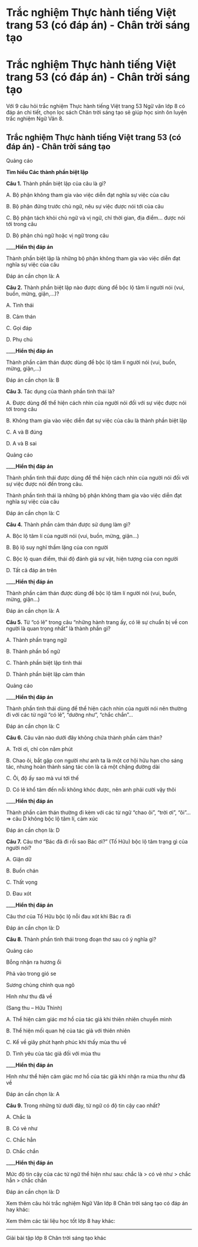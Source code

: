 # Trắc nghiệm Thực hành tiếng Việt trang 53 (có đáp án) - Chân trời sáng tạo

# Trắc nghiệm Thực hành tiếng Việt trang 53 (có đáp án) - Chân trời sáng tạo

Với 9 câu hỏi trắc nghiệm Thực hành tiếng Việt trang 53 Ngữ văn lớp 8 có đáp án chi tiết, chọn lọc sách Chân trời sáng tạo sẽ giúp học sinh ôn luyện trắc nghiệm Ngữ Văn 8.

## Trắc nghiệm Thực hành tiếng Việt trang 53 (có đáp án) - Chân trời sáng tạo

Quảng cáo

**Tìm hiểu Các thành phần biệt lập**

**Câu 1.** Thành phần biệt lập của câu là gì?

A. Bộ phận không tham gia vào việc diễn đạt nghĩa sự việc của câu

B. Bộ phận đứng trước chủ ngữ, nêu sự việc được nói tới của câu

C. Bộ phận tách khỏi chủ ngữ và vị ngữ, chỉ thời gian, địa điểm… được nói tới trong câu

D. Bộ phận chủ ngữ hoặc vị ngữ trong câu

____**Hiển thị đáp án**

Thành phần biệt lập là những bộ phận không tham gia vào việc diễn đạt nghĩa sự việc của câu

Đáp án cần chọn là: A

**Câu 2.** Thành phần biệt lập nào được dùng để bộc lộ tâm lí người nói (vui, buồn, mừng, giận,…)?

A. Tình thái

B. Cảm thán

C. Gọi đáp

D. Phụ chú

____**Hiển thị đáp án**

Thành phần cảm thán được dùng để bộc lộ tâm lí người nói (vui, buồn, mừng, giận,…)

Đáp án cần chọn là: B

**Câu 3.** Tác dụng của thành phần tình thái là?

A. Được dùng để thể hiện cách nhìn của người nói đối với sự việc được nói tới trong câu

B. Không tham gia vào việc diễn đạt sự việc của câu là thành phần biệt lập

C. A và B đúng

D. A và B sai

Quảng cáo

____**Hiển thị đáp án**

Thành phần tình thái được dùng để thể hiện cách nhìn của người nói đối với sự việc được nói đến trong câu.

Thành phần tình thái là những bộ phận không tham gia vào việc diễn đạt nghĩa sự việc của câu

Đáp án cần chọn là: C

**Câu 4.** Thành phần cảm thán được sử dụng làm gì?

A. Bộc lộ tâm lí của người nói (vui, buồn, mừng, giận…)

B. Bộ lộ suy nghĩ thầm lặng của con người

C. Bộc lộ quan điểm, thái độ đánh giá sự vật, hiện tượng của con người

D. Tất cả đáp án trên

____**Hiển thị đáp án**

Thành phần cảm thán được dùng để bộc lộ tâm lí người nói (vui, buồn, mừng, giận…)

Đáp án cần chọn là: A

**Câu 5.** Từ “có lẽ” trong câu “những hành trang ấy, có lẽ sự chuẩn bị về con người là quan trọng nhất” là thành phần gì?

A. Thành phần trạng ngữ

B. Thành phần bổ ngữ

C. Thành phần biệt lập tình thái

D. Thành phần biệt lập cảm thán

Quảng cáo

____**Hiển thị đáp án**

Thành phần tình thái dùng để thể hiện cách nhìn của người nói nên thường đi với các từ ngữ “có lẽ”, “dường như”, “chắc chắn”…

Đáp án cần chọn là: C

**Câu 6.** Câu văn nào dưới đây không chứa thành phần cảm thán?

A. Trời ơi, chỉ còn năm phút

B. Chao ôi, bắt gặp con người như anh ta là một cơ hội hữu hạn cho sáng tác, nhưng hoàn thành sáng tác còn là cả một chặng đường dài

C. Ôi, độ ấy sao mà vui tới thế

D. Có lẽ khổ tâm đến nỗi không khóc được, nên anh phải cười vậy thôi

____**Hiển thị đáp án**

Thành phần cảm thán thường đi kèm với các từ ngữ “chao ôi”, “trời ơi”, “ôi”… => câu D không bộc lộ tâm lí, cảm xúc

Đáp án cần chọn là: D

**Câu 7.** Câu thơ “Bác đã đi rồi sao Bác ơi?” (Tố Hữu) bộc lộ tâm trạng gì của người nói?

A. Giận dữ

B. Buồn chán

C. Thất vọng

D. Đau xót

____**Hiển thị đáp án**

Câu thơ của Tố Hữu bộc lộ nỗi đau xót khi Bác ra đi

Đáp án cần chọn là: D

**Câu 8.** Thành phần tình thái trong đoạn thơ sau có ý nghĩa gì?

Quảng cáo

Bỗng nhận ra hương ổi

Phả vào trong gió se

Sương chùng chình qua ngõ

Hình như thu đã về

(Sang thu – Hữu Thỉnh)

A. Thể hiện cảm giác mơ hồ của tác giả khi thiên nhiên chuyển mình

B. Thể hiện mối quan hệ của tác giả với thiên nhiên

C. Kể về giây phút hạnh phúc khi thấy mùa thu về

D. Tình yêu của tác giả đối với mùa thu

____**Hiển thị đáp án**

Hình như thể hiện cảm giác mơ hồ của tác giả khi nhận ra mùa thu như đã về

Đáp án cần chọn là: A

**Câu 9.** Trong những từ dưới đây, từ ngữ có độ tin cậy cao nhất?

A. Chắc là

B. Có vẻ như

C. Chắc hẳn

D. Chắc chắn

____**Hiển thị đáp án**

Mức độ tin cậy của các từ ngữ thể hiện như sau: chắc là > có vẻ như > chắc hẳn > chắc chắn

Đáp án cần chọn là: D

Xem thêm câu hỏi trắc nghiệm Ngữ Văn lớp 8 Chân trời sáng tạo có đáp án hay khác:

Xem thêm các tài liệu học tốt lớp 8 hay khác:

* * *

Giải bài tập lớp 8 Chân trời sáng tạo khác
